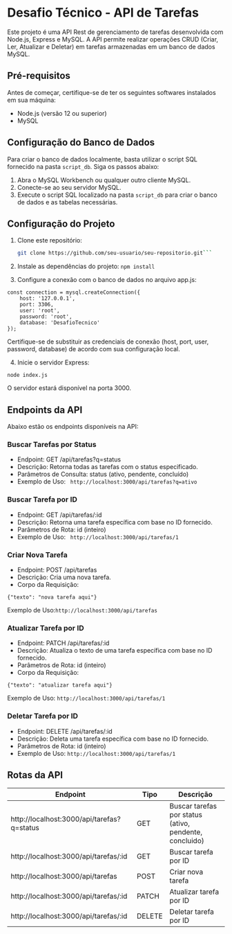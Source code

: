 # Desafio Técnico - API de Tarefas

Este projeto é uma API Rest de gerenciamento de tarefas desenvolvida com Node.js, Express e MySQL. A API permite realizar operações CRUD (Criar, Ler, Atualizar e Deletar) em tarefas armazenadas em um banco de dados MySQL.

## Pré-requisitos

Antes de começar, certifique-se de ter os seguintes softwares instalados em sua máquina:

- Node.js (versão 12 ou superior)
- MySQL

## Configuração do Banco de Dados

Para criar o banco de dados localmente, basta utilizar o script SQL fornecido na pasta `script_db`. Siga os passos abaixo:

1. Abra o MySQL Workbench ou qualquer outro cliente MySQL.
2. Conecte-se ao seu servidor MySQL.
3. Execute o script SQL localizado na pasta `script_db` para criar o banco de dados e as tabelas necessárias.

## Configuração do Projeto

1. Clone este repositório:

   ```bash
   git clone https://github.com/seu-usuario/seu-repositorio.git```

2. Instale as dependências do projeto: 
```npm install ```

3. Configure a conexão com o banco de dados no arquivo app.js:

```
const connection = mysql.createConnection({
    host: '127.0.0.1',
    port: 3306,
    user: 'root',
    password: 'root',
    database: 'DesafioTecnico'
});
```

Certifique-se de substituir as credenciais de conexão (host, port, user, password, database) de acordo com sua configuração local.

4. Inicie o servidor Express:
```
node index.js
```

O servidor estará disponível na porta 3000.

## Endpoints da API

Abaixo estão os endpoints disponíveis na API:

### Buscar Tarefas por Status
- Endpoint: GET /api/tarefas?q=status
- Descrição: Retorna todas as tarefas com o status especificado.
- Parâmetros de Consulta: status (ativo, pendente, concluído)
- Exemplo de Uso: ```
http://localhost:3000/api/tarefas?q=ativo```
### Buscar Tarefa por ID
- Endpoint: GET /api/tarefas/:id
- Descrição: Retorna uma tarefa específica com base no ID fornecido.
- Parâmetros de Rota: id (inteiro)
- Exemplo de Uso: ```
http://localhost:3000/api/tarefas/1```

### Criar Nova Tarefa
- Endpoint: POST /api/tarefas
- Descrição: Cria uma nova tarefa.
- Corpo da Requisição:
```
{"texto": "nova tarefa aqui"}
```

Exemplo de Uso:``` http://localhost:3000/api/tarefas ```

### Atualizar Tarefa por ID
- Endpoint: PATCH /api/tarefas/:id
- Descrição: Atualiza o texto de uma tarefa específica com base no ID fornecido.
- Parâmetros de Rota: id (inteiro)
- Corpo da Requisição:

``` 
{"texto": "atualizar tarefa aqui"}
```

Exemplo de Uso: ```http://localhost:3000/api/tarefas/1```


### Deletar Tarefa por ID
- Endpoint: DELETE /api/tarefas/:id
- Descrição: Deleta uma tarefa específica com base no ID fornecido.
- Parâmetros de Rota: id (inteiro)
- Exemplo de Uso: ```http://localhost:3000/api/tarefas/1```

## Rotas da API

| Endpoint                                    | Tipo     | Descrição                                       |
|---------------------------------------------|----------|-------------------------------------------------|
| http://localhost:3000/api/tarefas?q=status  | GET      | Buscar tarefas por status (ativo, pendente, concluido) |
| http://localhost:3000/api/tarefas/:id       | GET      | Buscar tarefa por ID                            |
| http://localhost:3000/api/tarefas           | POST     | Criar nova tarefa                               |
| http://localhost:3000/api/tarefas/:id                            | PATCH    | Atualizar tarefa por ID                         |
| http://localhost:3000/api/tarefas/:id                            | DELETE   | Deletar tarefa por ID                           |
